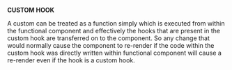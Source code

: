 **CUSTOM HOOK**

A custom can be treated as a function simply which is executed from within the functional component and effectively the hooks that are present in the custom hook are transferred on to the component. So any change that would normally cause the component to re-render if the code within the custom hook was directly written within functional component will cause a re-render even if the hook is a custom hook.
